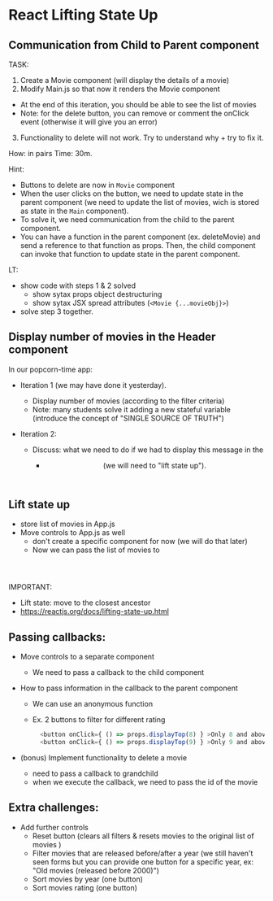 
# React  Lifting State Up

<!-- 

Status: draft

Note:
- All based on the app "popcorn-time" we created the day before


@todo:
- create diagram(s) with component structure

-->






## Communication from Child to Parent component



TASK:

1. Create a Movie component (will display the details of a movie)
2. Modify Main.js so that now it renders the Movie component
  - At the end of this iteration, you should be able to see the list of movies
  - Note: for the delete button, you can remove or comment the onClick event (otherwise it will give you an error)
3. Functionality to delete will not work. Try to understand why + try to fix it.

How: in pairs
Time: 30m.


Hint: 
- Buttons to delete are now in `Movie` component
- When the user clicks on the button, we need to update state in the parent component (we need to update the list of movies, wich is stored as state in the `Main` component).
- To solve it, we need communication from the child to the parent component.
- You can have a function in the parent component (ex. deleteMovie) and send a reference to that function as props. Then, the child component can invoke that function to update state in the parent component.


LT:
- show code with steps 1 & 2 solved
  - show sytax props object destructuring
  - show sytax JSX spread attributes (`<Movie {...movieObj}>`)
- solve step 3 together.
      



## Display number of movies in the Header component

In our popcorn-time app:

- Iteration 1 (we may have done it yesterday). 
  - Display number of movies (according to the filter criteria)
  - Note: many students solve it adding a new stateful variable (introduce the concept of "SINGLE SOURCE OF TRUTH")

- Iteration 2:
  - Discuss: what we need to do if we had to display this message in the <Header />
    - (we will need to "lift state up").


## Lift state up

- store list of movies in App.js
- Move controls to App.js as well
  - don't create a specific component for now (we will do that later)
  - Now we can pass the list of movies to <Header />

IMPORTANT:
- Lift state: move to the closest ancestor
- https://reactjs.org/docs/lifting-state-up.html


## Passing callbacks:

- Move controls to a separate component <Controls />
  - We need to pass a callback to the child component


  <!-- 
  
    @Luis:  
    - for the callback, can call it  <Component callbackDoSomething={} />
    - also, many students find it easier if we pass the updater function directly to the children (instead of passing a reference to a function in the parent component)
    
  -->

- How to pass information in the callback to the parent component
  - We can use an anonymous function
  - Ex. 2 buttons to filter for different rating

    ```js
      <button onClick={ () => props.displayTop(8) } >Only 8 and above</button>
      <button onClick={ () => props.displayTop(9) } >Only 9 and above</button>
    ```

- (bonus) Implement functionality to delete a movie
  - need to pass a callback to grandchild
  - when we execute the callback, we need to pass the id of the movie


## Extra challenges:
- Add further controls
  - Reset button (clears all filters & resets movies to the original list of movies
  )
  - Filter movies that are released before/after a year (we still haven't seen forms but you can provide one button for a specific year, ex: "Old movies (released before 2000)")
  - Sort movies by year (one button)
  - Sort movies rating (one button)
